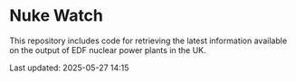 # Nuke Watch

This repository includes code for retrieving the latest information available on the output of EDF nuclear power plants in the UK.

Last updated: 2025-05-27 14:15
